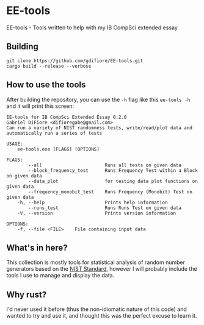 # EE-tools
EE-tools - Tools written to help with my IB CompSci extended essay

## Building

```
git clone https://github.com/gdifiore/EE-tools.git
cargo build --release --verbose
```

## How to use the tools
After building the repository, you can use the `-h` flag like this `ee-tools -h` and it will print this screen:
```
EE-tools for IB CompSci Extended Essay 0.2.0
Gabriel DiFiore <difioregabe@gmail.com>
Can run a variety of NIST randomness tests, write/read/plot data and automatically run a series of tests

USAGE:
    ee-tools.exe [FLAGS] [OPTIONS]

FLAGS:
        --all                       Runs all tests on given data
        --block_frequency_test      Runs Frequency Test within a Block on given data
        --data_plot                 for testing data plot functions on given data
        --frequency_monobit_test    Runs Frequency (Monobit) Test on given data
    -h, --help                      Prints help information
        --runs_test                 Runs Runs Test on given data
    -V, --version                   Prints version information

OPTIONS:
    -f, --file <FILE>    File containing input data
```

## What's in here?
This collection is mostly tools for statistical analysis of random number generators based on the [NIST Standard](https://nvlpubs.nist.gov/nistpubs/Legacy/SP/nistspecialpublication800-22r1a.pdf), however I will probably include the tools I use to manage and display the data.

## Why rust?
I'd never used it before (thus the non-idiomatic nature of this code) and wanted to try and use it, and thought this was the perfect excuse to learn it.
